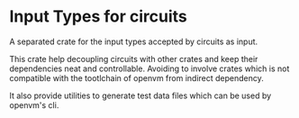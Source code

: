 # Input Types for circuits

A separated crate for the input types accepted by circuits as input.

This crate help decoupling circuits with other crates and keep their dependencies neat and controllable. Avoiding to involve crates which is not compatible with the tootlchain of openvm from indirect dependency.

It also provide utilities to generate test data files which can be used by openvm's cli.